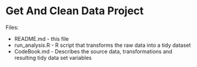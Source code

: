 # Get And Clean Data Project

Files:

- README.md - this file
- run_analysis.R - R script that transforms the raw data into a tidy dataset
- CodeBook.md - Describes the source data, transformations and resulting tidy data set variables